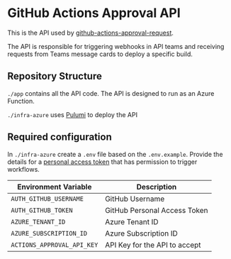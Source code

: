 # GitHub Actions Approval API
This is the API used by [github-actions-approval-request](https://github.com/jamesridgway/github-actions-approval-request).

The API is responsible for triggering webhooks in API teams and receiving requests from Teams message cards to deploy a specific build.

## Repository Structure

`./app` contains all the API code. The API is designed to run as an Azure Function.

`./infra-azure` uses [Pulumi](https://www.pulumi.com/) to deploy the API

## Required configuration
In `./infra-azure` create a `.env` file based on the `.env.example`. Provide the details for a [personal access token](https://docs.github.com/en/authentication/keeping-your-account-and-data-secure/creating-a-personal-access-token) that has permission to trigger workflows.

| Environment Variable        | Description                   |
| --------------------------- | ----------------------------- |
| `AUTH_GITHUB_USERNAME`      | GitHub Username               |
| `AUTH_GITHUB_TOKEN`         | GitHub Personal Access Token  |
| `AZURE_TENANT_ID`           | Azure Tenant ID               |
| `AZURE_SUBSCRIPTION_ID`     | Azure Subscription ID         |
| `ACTIONS_APPROVAL_API_KEY`  | API Key for the API to accept |
